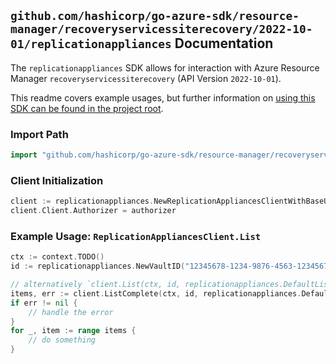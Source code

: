 
## `github.com/hashicorp/go-azure-sdk/resource-manager/recoveryservicessiterecovery/2022-10-01/replicationappliances` Documentation

The `replicationappliances` SDK allows for interaction with Azure Resource Manager `recoveryservicessiterecovery` (API Version `2022-10-01`).

This readme covers example usages, but further information on [using this SDK can be found in the project root](https://github.com/hashicorp/go-azure-sdk/tree/main/docs).

### Import Path

```go
import "github.com/hashicorp/go-azure-sdk/resource-manager/recoveryservicessiterecovery/2022-10-01/replicationappliances"
```


### Client Initialization

```go
client := replicationappliances.NewReplicationAppliancesClientWithBaseURI("https://management.azure.com")
client.Client.Authorizer = authorizer
```


### Example Usage: `ReplicationAppliancesClient.List`

```go
ctx := context.TODO()
id := replicationappliances.NewVaultID("12345678-1234-9876-4563-123456789012", "example-resource-group", "vaultValue")

// alternatively `client.List(ctx, id, replicationappliances.DefaultListOperationOptions())` can be used to do batched pagination
items, err := client.ListComplete(ctx, id, replicationappliances.DefaultListOperationOptions())
if err != nil {
	// handle the error
}
for _, item := range items {
	// do something
}
```
